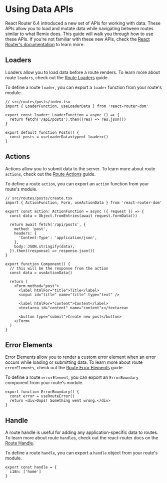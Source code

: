 # Using Data APIs

React Router 6.4 introduced a new set of APIs for working with data. These APIs allow you to load and mutate data while navigating between routes similar to what Remix does. This guide will walk you through how to use these APIs. If you're not familiar with these new APIs, check the [React Router's documentation](https://reactrouter.com/en/main/start/overview) to learn more.

## Loaders

Loaders allow you to load data before a route renders. To learn more about route
`loaders`, check out the [Route Loaders](https://reactrouter.com/en/main/route/loader) guide.

To define a route `loader`, you can export a `loader` function from your route's module.

```tsx
// src/routes/posts/index.tsx
import { LoaderFunction, useLoaderData } from 'react-router-dom'

export const loader: LoaderFunction = async () => {
  return fetch('/api/posts').then((res) => res.json())
}

export default function Posts() {
  const posts = useLoaderData<typeof loader>()
}
```

## Actions

Actions allow you to submit data to the server. To learn more about route
`actions`, check out the [Route Actions](https://reactrouter.com/en/main/route/action) guide.

To define a route `action`, you can export an `action` function from your route's module.

```tsx
// src/routes/posts/create.tsx
import { ActionFunction, Form, useActionData } from 'react-router-dom'

export const action: ActionFunction = async ({ request }) => {
  const data = Object.fromEntries(await request.formData())

  return await fetch('/api/posts', {
    method: 'post',
    headers: {
      'Content-Type': 'application/json',
    },
    body: JSON.stringify(data),
  }).then((response) => response.json())
}

export function Component() {
  // this will be the response from the action
  const data = useActionData()

  return (
    <Form method="post">
      <label htmlFor="title">Title</label>
      <input id="title" name="title" type="text" />

      <label htmlFor="content">Content</label>
      <textarea id="content" name="content"></textarea>

      <button type="submit">Create new post</button>
    </Form>
  )
}
```

## Error Elements

Error Elements allow you to render a custom error element when an error occurs while loading or submitting data. To learn more about route `errorElements`, check out the [Route Error Elements](https://reactrouter.com/en/main/route/error-element) guide.

To define a route `errorElement`, you can export an `ErrorBoundary` component from your route's module.

```tsx
export function ErrorBoundary() {
  const error = useRouteError()
  return <div>Oops! Something went wrong.</div>
}
```

## Handle

A route handle is useful for adding any application-specific data to routes. To learn more about route `handle`s, check out the react-router docs on the [Route Handle](https://reactrouter.com/en/main/route/route#handle).

To define a route `handle`, you can export a `handle` object from your route's module.

```tsx
export const handle = {
  i18n: ['home']
}
```
